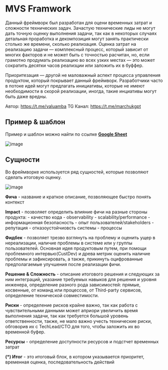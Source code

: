 # MVS Framwork

Данный фреймворк был разработан для оцени временных затрат и сложности технических задач. Зачастую технические лиды не могут дать точную оценку выполнения задачи, так как в некоторых случаях детальная проработка и декомпозиция могут занять практически столько же времени, сколько реализация. Оценка затрат на реализацию задачи — комплексный процесс, который зависит от многих факторов и не может быть с точностью расчитан, но, если грамотно продумать реализацию во всех узких местах — это может сократить десятки часов реализции или заложить их в буффер.

Приоритезация — другой не маловажный аспект процесса управления продуктом, который покрывает данный фреймворк. Разработчики часто в потоке идей могут предлагать инициативы, которые не имеют необходимости в скорой реализации, иногда, такие инциативы могут быть даже вредны.  

Автор: https://t.me/valuamba
TG Канал: https://t.me/marchukgpt

## Пример & шаблон

Пример и шаблон можно найти по ссылке [**Google Sheet**](https://docs.google.com/spreadsheets/d/1V5QYlU7TjDxA-RcUP2a8wq6yoNqCuncjOg1SSwMdGUg/edit#gid=28837737)

![image](https://github.com/Valuamba/mvs-framework/assets/53002931/66f44c88-edab-49b3-89d6-9f0ba53eedc5)

## Сущности

Во фреймворке используется ряд сущностей, которые позволяют сделать итоговую оценку.

![image](https://github.com/Valuamba/mvs-framework/assets/53002931/41f3ac0c-2b4f-4b4c-8b92-24252f7f87c5)


**Фича** - название и краткое описание, позволяющее быстро понять контекст

**Impact** - позволяет определить влияние фичи на разные стороны продукта:
    - качество кода
    - observability
    - scalability/performance
    - информационная безопасность
    - опыт пользователей/stakeholders
    - репутация
    - отказоустойчиовсть системы
    - процессы
    
**Фидбек** - позволяет трезво взглянуть на проблему и оценить ущер в нереализации, наличие проблемы в системе или у группы пользователей. Основная идея продуктовым путем, при помощи проблемного интервью(CustDev) и древа метрик оценить наличие проблемы и зафиксировать, а также, прикинуть оцифрованные предполагаемые улучшения после реализации фичи.

**Решение & Сложность** - описание итогового решения и следующих за ним интеграций, указание требуемых навыков для решения и уровня инженера, определение разного рода зависимостей: прямые, косвенные, от команд или процессов, от Third-party сервисов, определение технической совместимости.

**Риски** - определение рисков крайне важно, так как работа с чувствительными данными может априори увеличить время выполнения задачи, так как требуется большой уровень ответственности, также, не мало важно учесть технические риски, обговорив их с TechLead/CTO для того, чтобы заложить их во временной буфер.

**Ресурсы** - определение доступности ресурсов и подстчет временных затрат


**(*) Итог** - это итоговый блок, в котором указывается приоритет, временная оценка, последовательность действий
    
